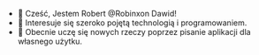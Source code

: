 - 👋 Cześć, Jestem Robert @Robinxon Dawid!
- 👀 Interesuje się szeroko pojętą technologią i programowaniem.
- 🌱 Obecnie uczę się nowych rzeczy poprzez pisanie aplikacji dla własnego użytku.

<!---
Robinxon/Robinxon is a ✨ special ✨ repository because its `README.md` (this file) appears on your GitHub profile.
You can click the Preview link to take a look at your changes.
--->
